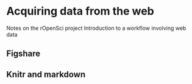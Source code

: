 
# Acquiring data from the web

Notes on the rOpenSci project
Introduction to a workflow involving web data

## Figshare

## Knitr and markdown



